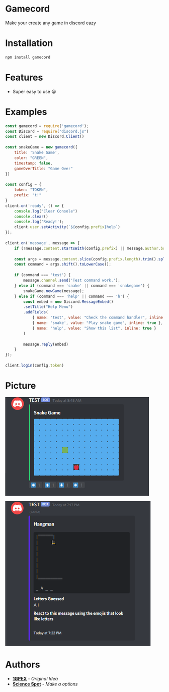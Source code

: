 # Gamecord
Make your create any game in discord eazy

# Installation

```bash
npm install gamecord
```

# Features
- Super easy to use 😀


# Examples

```js
const gamecord = require('gamecord');
const Discord = require("discord.js")
const client = new Discord.Client()

const snakeGame = new gamecord({
    title: 'Snake Game',
    color: "GREEN",
    timestamp: false,
    gameOverTitle: "Game Over"
})

const config = {
    token: "TOKEN",
    prefix: "t!"
}
client.on('ready', () => {
    console.log("Clear Console")
    console.clear()
    console.log('Ready!');
    client.user.setActivity(`${config.prefix}help`)
});

client.on('message', message => {
	if (!message.content.startsWith(config.prefix) || message.author.bot) return;

	const args = message.content.slice(config.prefix.length).trim().split(/ +/);
	const command = args.shift().toLowerCase();

	if (command === 'test') {
		message.channel.send('Test command work.');
	} else if (command === 'snake' || command === 'snakegame') {
		snakeGame.newGame(message);
	} else if (command === 'help' || command === 'h') {
        const embed = new Discord.MessageEmbed()
        .setTitle("Help Menu")
        .addFields(
            { name: 'test', value: "Check the command handler", inline: true },
            { name: 'snake', value: "Play snake game", inline: true },
            { name: 'help', value: "Show this list", inline: true }
        )

        message.reply(embed)
    }
});

client.login(config.token)
```

# Picture
![1](/images/snake.png)

![2](/images/hangman.png)

# Authors
* **[1GPEX](https://github.com/1GPEX)** - *Original Idea*
* **[Science Spot](https://github.com/Scientific-Guy)** - *Make a options* 
